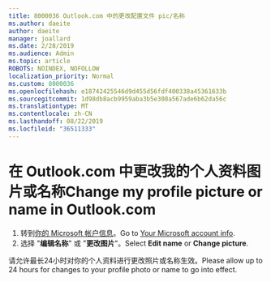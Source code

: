 ```yaml
---
title: 8000036 Outlook.com 中的更改配置文件 pic/名称
ms.author: daeite
author: daeite
manager: joallard
ms.date: 2/28/2019
ms.audience: Admin
ms.topic: article
ROBOTS: NOINDEX, NOFOLLOW
localization_priority: Normal
ms.custom: 8000036
ms.openlocfilehash: e18742425546d9d455d56fdf400338a45361633b
ms.sourcegitcommit: 1d98db8acb9959aba3b5e308a567ade6b62da56c
ms.translationtype: MT
ms.contentlocale: zh-CN
ms.lasthandoff: 08/22/2019
ms.locfileid: "36511333"
---
```

# <a name="change-my-profile-picture-or-name-in-outlookcom"></a><span data-ttu-id="440a7-102">在 Outlook.com 中更改我的个人资料图片或名称</span><span class="sxs-lookup"><span data-stu-id="440a7-102">Change my profile picture or name in Outlook.com</span></span>

1. <span data-ttu-id="440a7-103">转到[你的 Microsoft 帐户信息](https://go.microsoft.com/fwlink/p/?linkid=860841)。</span><span class="sxs-lookup"><span data-stu-id="440a7-103">Go to [Your Microsoft account info](https://go.microsoft.com/fwlink/p/?linkid=860841).</span></span>
1. <span data-ttu-id="440a7-104">选择 "**编辑名称**" 或 "**更改图片**"。</span><span class="sxs-lookup"><span data-stu-id="440a7-104">Select **Edit name** or **Change picture**.</span></span>

<span data-ttu-id="440a7-105">请允许最长24小时对你的个人资料进行更改照片或名称生效。</span><span class="sxs-lookup"><span data-stu-id="440a7-105">Please allow up to 24 hours for changes to your profile photo or name to go into effect.</span></span>
